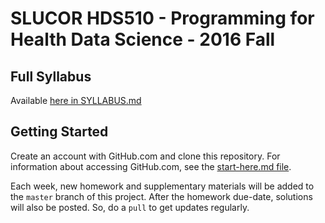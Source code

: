 # SLUCOR HDS510 - Programming for Health Data Science - 2016 Fall

## Full Syllabus
Available [here in SYLLABUS.md](SYLLABUS.md)

## Getting Started
Create an account with GitHub.com and clone this repository.  For information about accessing GitHub.com, see the [start-here.md file](week00/start-here.md).


Each week, new homework and supplementary materials will be added to the `master` branch of this project.  After the homework due-date, solutions will also be posted.  So, do a `pull` to get updates regularly.
